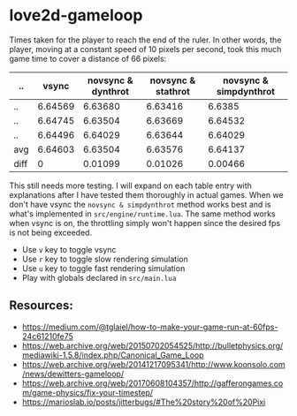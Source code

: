 # love2d-gameloop

Times taken for the player to reach the end of the ruler. In other words, the
player, moving at a constant speed of 10 pixels per second, took this much game
time to cover a distance of 66 pixels:

| ..   | vsync   | novsync  & dynthrot | novsync & stathrot | novsync & simpdynthrot |
|------|---------|---------------------|--------------------|------------------------|
| ..   | 6.64569 | 6.63680             | 6.63416            | 6.6385                 |
| ..   | 6.64745 | 6.63504             | 6.63669            | 6.64532                |
| ..   | 6.64496 | 6.64029             | 6.63644            | 6.64029                |
| avg  | 6.64603 | 6.63504             | 6.63576            | 6.64137                |
| diff | 0       | 0.01099             | 0.01026            | 0.00466                |


This still needs more testing. I will expand on each table entry with explanations after I have tested them thoroughly in actual games.
When we don't have vsync the `novsync & simpdynthrot` method works best and is
what's implemented in `src/engine/runtime.lua`. The same method works when vsync
is on, the throttling simply won't happen since the desired fps is not being
exceeded.

- Use `v` key to toggle vsync
- Use `r` key to toggle slow rendering simulation
- Use `u` key to toggle fast rendering simulation
- Play with globals declared in `src/main.lua`

## Resources:
* https://medium.com/@tglaiel/how-to-make-your-game-run-at-60fps-24c61210fe75
* https://web.archive.org/web/20150702054525/http://bulletphysics.org/mediawiki-1.5.8/index.php/Canonical_Game_Loop
* https://web.archive.org/web/20141217095341/http://www.koonsolo.com/news/dewitters-gameloop/
* https://web.archive.org/web/20170608104357/http://gafferongames.com/game-physics/fix-your-timestep/
* https://marioslab.io/posts/jitterbugs/#The%20story%20of%20Pixi
